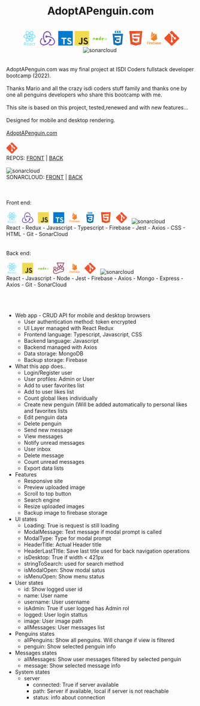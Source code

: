 <div align="center">
    <h1 className="display-none">AdoptAPenguin.com</h1> 
    <br/>
    <img src="https://github.com/devicons/devicon/blob/master/icons/react/react-original-wordmark.svg" title="React" alt="React" width="40" height="40"/>&nbsp;
    <img src="https://github.com/devicons/devicon/blob/master/icons/redux/redux-original.svg" title="Redux" alt="Redux " width="40" height="40"/>&nbsp;
    <img src="https://github.com/devicons/devicon/blob/master/icons/typescript/typescript-plain.svg" title="typescript" alt="typescript" width="40" height="40"/>
    <img src="https://github.com/devicons/devicon/blob/master/icons/javascript/javascript-original.svg" title="JavaScript" alt="JavaScript" width="40" height="40"/>&nbsp;
    <img src="https://github.com/devicons/devicon/blob/master/icons/nodejs/nodejs-plain-wordmark.svg" title="NodeJS" alt="NodeJS" width="40" height="40"/>&nbsp;
    <img src="https://github.com/devicons/devicon/blob/master/icons/css3/css3-plain-wordmark.svg"  title="CSS3" alt="CSS" width="40" height="40"/>&nbsp;
    <img src="https://github.com/devicons/devicon/blob/master/icons/html5/html5-original.svg" title="HTML5" alt="HTML" width="40" height="40"/>&nbsp;
    <img src="https://github.com/devicons/devicon/blob/master/icons/firebase/firebase-plain-wordmark.svg" title="Firebase" alt="Firebase" width="40" height="40"/>&nbsp;
    <img src="https://github.com/devicons/devicon/blob/master/icons/git/git-plain.svg" title="Git" **alt="Git" width="40" height="40"/>
    <img src="https://avatars2.githubusercontent.com/u/39168408?s=460&v=4" title="sonarcloud" alt="sonarcloud" width="40" height="40"/>&nbsp;
    <br/><br/><br/>
</div>  
<div className="message-container">
    AdoptAPenguin.com was my final project at ISDI Coders fullstack
    developer bootcamp (2022).
    <br />
    <br />
    Thanks Mario and all the crazy isdi coders stuff family and thanks one
    by one all penguins developers who share this bootcamp with me.
    <br />
    <br />
    This site is based on this project, tested,renewed and with new features...
    <br />
    <br />
    Designed for mobile and desktop rendering.
    <br />
    <br />
    <div>         
        <a href="https://adoptapenguin.netlify.app">AdoptAPenguin.com</a>
        <br />
        <br />
        <img src="https://github.com/devicons/devicon/blob/master/icons/git/git-plain.svg" title="github" alt="gitHub" width="30" height="30"/>
        <br />
        REPOS:
        <a href="https://github.com/DanielMontesP/AdoptAPenguin-Front">FRONT</a>
        |
        <a href="https://github.com/DanielMontesP/AdoptAPenguin-Back">BACK</a>
        <br />
        <br />
        <img src="https://avatars2.githubusercontent.com/u/39168408?s=460&v=4" title="sonarcloud" alt="sonarcloud" width="30" height="30"/>
        <br />
        SONARCLOUD:
        <a href="https://sonarcloud.io/summary/overall?id=DanielMontesP_AdoptAPenguin-Front">FRONT</a>
        |
        <a href="https://sonarcloud.io/summary/overall?id=DanielMontesP_AdoptAPenguin-Back">BACK</a>
    </div>
    <div>
    <br />
    <br />
    <br />
    Front end:
    <br />
    <br />        
    <img
          src="https://github.com/devicons/devicon/blob/master/icons/react/react-original-wordmark.svg"
          title="React"
          alt="React"
          width="30"
          height="30"
        />
        &nbsp;
        <img
          src="https://github.com/devicons/devicon/blob/master/icons/redux/redux-original.svg"
          title="Redux"
          alt="Redux "
          width="30"
          height="30"
        />
        &nbsp;
        <img
          src="https://github.com/devicons/devicon/blob/master/icons/javascript/javascript-original.svg"
          title="JavaScript"
          alt="JavaScript"
          width="30"
          height="30"
        />
        &nbsp;
        <img
          src="https://github.com/devicons/devicon/blob/master/icons/typescript/typescript-plain.svg"
          title="typescript"
          alt="typescript"
          width="30"
          height="30"
        />
        &nbsp;
        <img
          src="https://github.com/devicons/devicon/blob/master/icons/firebase/firebase-plain-wordmark.svg"
          title="Firebase"
          alt="Firebase"
          width="30"
          height="30"
        />
        &nbsp;
        <img
          src="https://github.com/devicons/devicon/blob/master/icons/css3/css3-plain-wordmark.svg"
          title="CSS3"
          alt="CSS"
          width="30"
          height="30"
        />
        &nbsp;
        <img
          src="https://github.com/devicons/devicon/blob/master/icons/html5/html5-original.svg"
          title="HTML5"
          alt="HTML"
          width="30"
          height="30"
        />
        &nbsp;
        <img
          src="https://github.com/devicons/devicon/blob/master/icons/git/git-plain.svg"
          title="Git"
          alt="Git"
          width="30"
          height="30"
        />
        &nbsp;
         <img
            src="https://avatars2.githubusercontent.com/u/39168408?s=460&v=4"
            title="sonarcloud"
            alt="sonarcloud"
            width="30"
            height="30"
          />
        <br />
        React - Redux - Javascript - Typescript - Firebase - Jest - Axios - CSS - HTML - Git - SonarCloud
        <br />
        <br />
        <br />
        Back end:
        <br />        
        <br />
        <img
          src="https://github.com/devicons/devicon/blob/master/icons/react/react-original-wordmark.svg"
          title="React"
          alt="React"
          width="30"
          height="30"
        />
        &nbsp;
        <img
          src="https://github.com/devicons/devicon/blob/master/icons/javascript/javascript-original.svg"
          title="JavaScript"
          alt="JavaScript"
          width="30"
          height="30"
        />
        &nbsp;
        <img
          src="https://github.com/devicons/devicon/blob/master/icons/nodejs/nodejs-plain-wordmark.svg"
          title="NodeJS"
          alt="NodeJS"
          width="30"
          height="30"
        />
        &nbsp;
        <img
          src="https://github.com/devicons/devicon/blob/master/icons/jest/jest-plain.svg"
          title="jest"
          alt="jest"
          width="30"
          height="30"
        />
        &nbsp;
        <img
          src="https://github.com/devicons/devicon/blob/master/icons/firebase/firebase-plain-wordmark.svg"
          title="Firebase"
          alt="Firebase"
          width="30"
          height="30"
        />
        &nbsp;
        <img
          src="https://github.com/devicons/devicon/blob/master/icons/git/git-plain.svg"
          title="Git"
          alt="Git"
          width="30"
          height="30"
        />
        &nbsp;
         <img
            src="https://avatars2.githubusercontent.com/u/39168408?s=460&v=4"
            title="sonarcloud"
            alt="sonarcloud"
            width="30"
            height="30"
          />
          <br />
        React - Javascript - Node - Jest - Firebase - Axios - Mongo - Express - Axios - Git - SonarCloud
      </div>
      </br>
      </br>
      </br>
      <div className="features-container">     
       <ul>
      <li>
      Web app - CRUD API for mobile and desktop browsers
        <ul>
          <li>User authentication method: token encrypted</li>
          <li>UI Layer managed with React Redux</li>
          <li>Frontend language: Typescript, Javascript, CSS</li>
          <li>Backend language: Javascript</li>
          <li>Backend managed with Axios</li>
          <li>Data storage: MongoDB</li>
          <li>Backup storage: Firebase</li>
        </ul>
      </li>
      <li>
      What this app does..
        <ul>
          <li>Login/Register user</li>
          <li>User profiles: Admin or User</li>
          <li>Add to user favorites list</li>
          <li>Add to user likes list</li>
          <li>Count global likes individually</li>
          <li>Create new penguin (Will be added automatically to personal likes and favorites lists</li>
          <li>Edit penguin data</li>
          <li>Delete penguin</li>
          <li>Send new message</li>
          <li>View messages</li>
          <li>Notify unread messages</li>
          <li>User inbox</li>
          <li>Delete message</li>
          <li>Count unread messages</li>
          <li>Export data lists</li>
        </ul>
      </li>
     <li>
      Features     
      <ul>
      <li>Responsive site</li>
      <li>Preview uploaded image</li>
      <li>Scroll to top button</li>
      <li>Search engine</li>
      <li>Resize uploaded images</li>
      <li>Backup image to firebase storage</li>
      </ul>
     </li>
     <li>
     UI states
      <ul>
        <li>Loading: True is request is still loading</li>
        <li>ModalMessage: Text message if modal prompt is called</li>
        <li>ModalType: Type for modal prompt</li>
        <li>HeaderTitle: Actual Header title</li>
        <li>HeaderLastTItle: Save last title used for back navigation operations</li>
        <li>isDesktop: True if width < 421px </li>
        <li>stringToSearch: used for search method</li>
        <li>isModalOpen: Show modal satus</li>
        <li>isMenuOpen: Show menu status</li>
      </ul>
    </li>
    <li>
    User states
      <ul>
        <li>id: Show logged user id</li>
        <li>name: User name</li>
        <li>username: User username</li>
        <li>isAdmin: True if user logged has Admin rol</li>
        <li>logged: User login stattus</li>
        <li>image: User image path</li>
        <li>allMessages: User messages list</li>
      </ul>
    </li >
    <li>
    Penguins states
      <ul>
        <li>allPenguins: Show all penguins. Will change if view is filtered</li>
        <li>penguin: Show selected penguin info</li>    
      </ul>
    </li>
    <li>
    Messages states
      <ul>
        <li>allMessages: Show user messages filtered by selected penguin</li>
        <li>message: Show selected message info</li>    
      </ul>
      </li>
      <li>
      System states
      <ul>
        <li>
        server
          <ul>
            <li>connected: True if server available</li>
            <li>path: Server if available, local if server is not reachable</li>
            <li>status: info about connection</li>
          </ul>
        </li>                
      </ul>
      </li>
  </ul>
</div>
